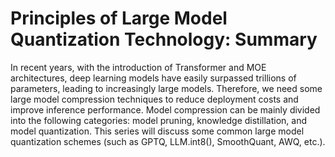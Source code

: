 # Principles of Large Model Quantization Technology: Summary

In recent years, with the introduction of Transformer and MOE architectures, deep learning models have easily 
surpassed trillions of parameters, leading to increasingly large models. Therefore, we need some large model 
compression techniques to reduce deployment costs and improve inference performance. Model compression can be 
mainly divided into the following categories: model pruning, knowledge distillation, and model quantization. 
This series will discuss some common large model quantization schemes (such as GPTQ, LLM.int8(), SmoothQuant, AWQ, etc.).

